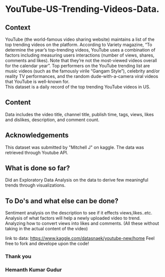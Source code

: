 # YouTube-US-Trending-Videos-Data.
## Context 
YouTube (the world-famous video sharing website) maintains a list of the top trending videos on the platform. According to Variety magazine, “To determine the year’s top-trending videos, YouTube uses a combination of factors including measuring users interactions (number of views, shares, comments and likes). Note that they’re not the most-viewed videos overall for the calendar year”. Top performers on the YouTube trending list are music videos (such as the famously virile “Gangam Style”), celebrity and/or reality TV performances, and the random dude-with-a-camera viral videos that YouTube is well-known for.  
This dataset is a daily record of the top trending YouTube videos in US.  
## Content 
Data includes the video title, channel title, publish time, tags, views, likes and dislikes, description, and comment count.  
## Acknowledgements 
This dataset was submitted by "Mitchell J" on kaggle. The data was retrieved through Youtube API.  
## What is done so far? 
Did an Exploratory Data Analysis on the data to derive few meaningful trends through visualizations.  
## To Do's and what else can be done? 
Sentiment analysis on the description to see if it effects views,likes..etc. Analysis of what factors will help a newly uploaded video to trend. Analyzing how to convert views into likes and comments. (All these without taking in the actual content of the video)  

link to data: https://www.kaggle.com/datasnaek/youtube-new/home
Feel free to fork and develope upon the code!

### Thank you
### Hemanth Kumar Gudur
